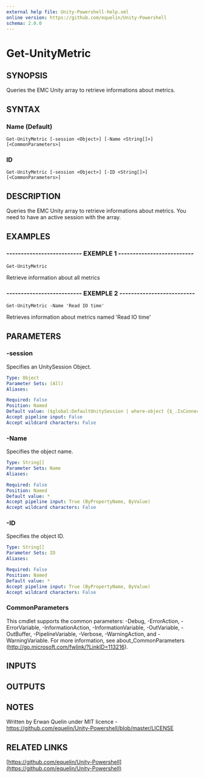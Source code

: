 ```yaml
---
external help file: Unity-Powershell-help.xml
online version: https://github.com/equelin/Unity-Powershell
schema: 2.0.0
---
```


# Get-UnityMetric

## SYNOPSIS
Queries the EMC Unity array to retrieve informations about metrics.

## SYNTAX

### Name (Default)
```
Get-UnityMetric [-session <Object>] [-Name <String[]>] [<CommonParameters>]
```

### ID
```
Get-UnityMetric [-session <Object>] [-ID <String[]>] [<CommonParameters>]
```

## DESCRIPTION
Queries the EMC Unity array to retrieve informations about metrics.
You need to have an active session with the array.

## EXAMPLES

### -------------------------- EXEMPLE 1 --------------------------
```
Get-UnityMetric
```

Retrieve information about all metrics

### -------------------------- EXEMPLE 2 --------------------------
```
Get-UnityMetric -Name 'Read IO time'
```

Retrieves information about metrics named 'Read IO time'

## PARAMETERS

### -session
Specifies an UnitySession Object.

```yaml
Type: Object
Parameter Sets: (All)
Aliases: 

Required: False
Position: Named
Default value: ($global:DefaultUnitySession | where-object {$_.IsConnected -eq $true})
Accept pipeline input: False
Accept wildcard characters: False
```

### -Name
Specifies the object name.

```yaml
Type: String[]
Parameter Sets: Name
Aliases: 

Required: False
Position: Named
Default value: *
Accept pipeline input: True (ByPropertyName, ByValue)
Accept wildcard characters: False
```

### -ID
Specifies the object ID.

```yaml
Type: String[]
Parameter Sets: ID
Aliases: 

Required: False
Position: Named
Default value: *
Accept pipeline input: True (ByPropertyName, ByValue)
Accept wildcard characters: False
```

### CommonParameters
This cmdlet supports the common parameters: -Debug, -ErrorAction, -ErrorVariable, -InformationAction, -InformationVariable, -OutVariable, -OutBuffer, -PipelineVariable, -Verbose, -WarningAction, and -WarningVariable. For more information, see about_CommonParameters (http://go.microsoft.com/fwlink/?LinkID=113216).

## INPUTS

## OUTPUTS

## NOTES
Written by Erwan Quelin under MIT licence - https://github.com/equelin/Unity-Powershell/blob/master/LICENSE

## RELATED LINKS

[https://github.com/equelin/Unity-Powershell](https://github.com/equelin/Unity-Powershell)

